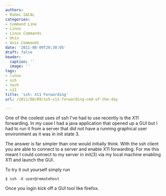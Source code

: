 ```yaml
---
authors:
- Rahmi SACAL
categories:
- Command Line
- Linux
- Linux Commands
- Unix
- Unix Commands
date: '2011-08-09T20:30:05'
draft: false
header:
  caption: ''
  image: ''
tags:
- linux
- ssh
- tech
- x11
title: 'ssh: X11 Forwarding'
url: /2011/08/09/ssh-x11-forwarding-cmd-of-the-day

---
```


One of the coolest uses of ssh I've had to use recently is the X11 forwarding. In my case I had a java application that opened up a GUI but I had to run it from a server that did not have a running graphical user environment as it was in init state 3.

The answer is far simpler than one would initially think. With the ssh client you are able to connect to a server and enable X11 forwarding. For me this meant I could connect to my server in init(3) via my local machine enabling X11 and launch the GUI.

To try it out yourself simply run

    $ ssh -X user@remotehost

Once you login kick off a GUI tool like firefox.

